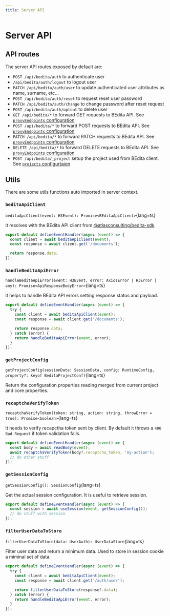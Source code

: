 ```yaml
---
title: Server API
---
```


# Server API

## API routes

The server API routes exposed by default are:

- `POST /api/bedita/auth` to authenticate user
- `/api/bedita/auth/logout` to logout user
- `PATCH /api/bedita/auth/user` to update authenticated user attributes as name, surname, etc...
- `POST /api/bedita/auth/reset` to request reset user password
- `PATCH /api/bedita/auth/change` to change password after reset request
- `POST /api/bedita/auth/optout` to delete user
- `GET /api/bedita/*` to forward GET requests to BEdita API. See [`proxyEndpoints` configuration](/getting-started/configuration#proxyendpoints)
- `POST /api/bedita/*` to forward POST requests to BEdita API. See [`proxyEndpoints` configuration](/getting-started/configuration#proxyendpoints)
- `PATCH /api/bedita/*` to forward PATCH requests to BEdita API. See [`proxyEndpoints` configuration](/getting-started/configuration#proxyendpoints)
- `DELETE /api/bedita/*` to forward DELETE requests to BEdita API. See [`proxyEndpoints` configuration](/getting-started/configuration#proxyendpoints)
- `POST /api/bedita/_project` setup the project used from BEdita client. See [`projects` configurtaion](/getting-started/configuration#projects)

## Utils

There are some utils functions auto imported in server context.

### `beditaApiClient`

`beditaApiClient(event: H3Event): Promise<BEditaApiClient>`{lang=ts}

It resolves with the BEdita API client from [@atlasconsulting/bedita-sdk](https://github.com/atlasconsulting/bedita-sdk-js).

```ts [/server/api/example.ts]
export default defineEventHandler(async (event) => {
  const client = await beditaApiClient(event);
  const response = await client.get('/documents');

  return response.data;
});
```

### `handleBeditaApiError`

`handleBeditaApiError(event: H3Event, error: AxiosError | H3Error | any): Promise<ApiResponseBodyError>`{lang=ts}

It helps to handle BEdita API errors setting response status and payload.

```ts [/server/api/example.ts]
export default defineEventHandler(async (event) => {
  try {
    const client = await beditaApiClient(event);
    const response = await client.get('/documents');

    return response.data;
  } catch (error) {
    return handleBeditaApiError(event, error);
  }
});
```

### `getProjectConfig`

`getProjectConfig(sessionData: SessionData, config: RuntimeConfig, property?: keyof BeditaProjectConf)`{lang=ts}

Return the configuration properties reading merged from current project and core properties.


### `recaptchaVerifyToken`

`recaptchaVerifyToken(token: string, action: string, throwError = true): Promise<boolean>`{lang=ts}

It needs to verify recapctha token sent by client. By default it throws a `400 Bad Request` if token validation fails.

```ts [/server/api/example.ts]
export default defineEventHandler(async (event) => {
  const body = await readBody(event);
  await recaptchaVerifyToken(body?.recaptcha_token, 'my-action');
  // do other stuff
});
```

### `getSessionConfig`

`getSessionConfig(): SessionConfig`{lang=ts}

Get the actual session configuration. It is useful to retrieve session.

```ts [/server/api/example.ts]
export default defineEventHandler(async (event) => {
  const session = await useSession(event, getSessionConfig());
  // do stuff with session
});
```

### `filterUserDataToStore`

`filterUserDataToStore(data: UserAuth): UserDataStore`{lang=ts}

Filter user data and return a minimum data. Used to store in session cookie a miminal set of data.

```ts [/server/api/example.ts]
export default defineEventHandler(async (event) => {
  try {
    const client = await beditaApiClient(event);
    const response = await client.get('/auth/user');

    return filterUserDataToStore(response?.data);
  } catch (error) {
    return handleBeditaApiError(event, error);
  }
});
```
